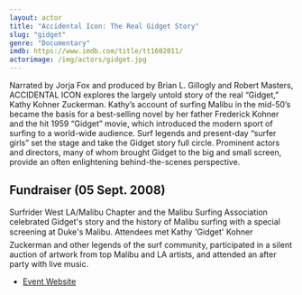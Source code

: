 ```yaml
---
layout: actor
title: "Accidental Icon: The Real Gidget Story"
slug: "gidget"
genre: "Documentary"
imdb: https://www.imdb.com/title/tt1602011/
actorimage: /img/actors/gidget.jpg
---
```


Narrated by Jorja Fox and produced by Brian L. Gillogly and Robert Masters, ACCIDENTAL ICON explores the largely untold story of the real “Gidget,” Kathy Kohner Zuckerman. Kathy’s account of surfing Malibu in the mid-50’s became the basis for a best-selling novel by her father Frederick Kohner and the hit 1959 “Gidget” movie, which introduced the modern sport of surfing to a world-wide audience. Surf legends and present-day “surfer girls” set the stage and take the Gidget story full circle. Prominent actors and directors, many of whom brought Gidget to the big and small screen, provide an often enlightening behind-the-scenes perspective.

## Fundraiser (05 Sept. 2008)

Surfrider West LA/Malibu Chapter and the Malibu Surfing Association celebrated Gidget's story and the history of Malibu surfing with a special screening at Duke's Malibu. Attendees met Kathy 'Gidget' Kohner Zuckerman and other legends of the surf community, participated in a silent auction of artwork from top Malibu and LA artists, and attended an after party with live music.

* [Event Website](https://surfriderwlam.org/cleanthebu/?p=125)
